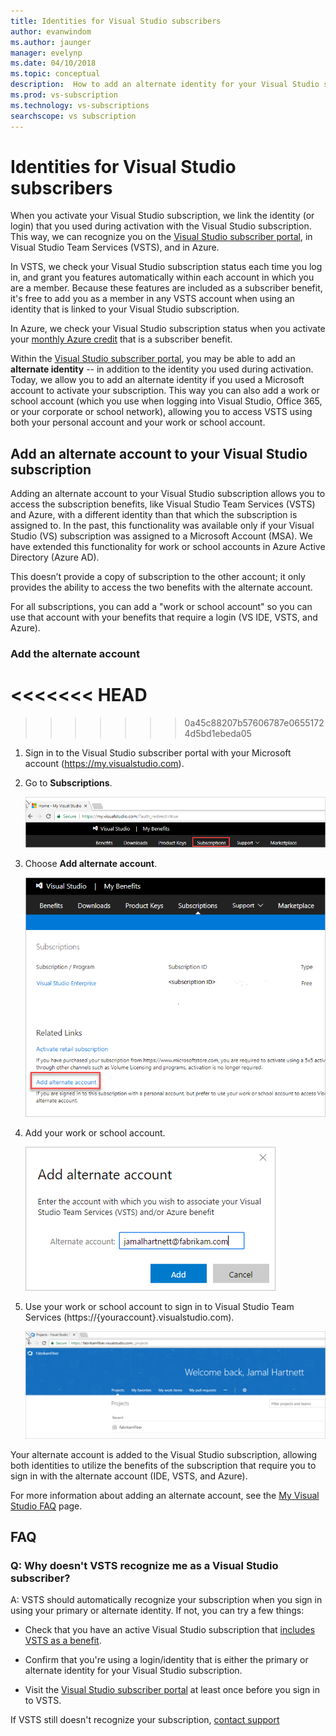 ```yaml
---
title: Identities for Visual Studio subscribers
author: evanwindom
ms.author: jaunger
manager: evelynp
ms.date: 04/10/2018
ms.topic: conceptual
description:  How to add an alternate identity for your Visual Studio subscription, to use for VSTS and Azure
ms.prod: vs-subscription
ms.technology: vs-subscriptions
searchscope: vs subscription
---
```


# Identities for Visual Studio subscribers

When you activate your Visual Studio subscription, we link the identity (or login) that you used during activation with the Visual Studio subscription. This way,
we can recognize you on the [Visual Studio subscriber portal](https://my.visualstudio.com?wt.mc_id=o~msft~docs), in Visual Studio Team Services (VSTS), and in Azure.

In VSTS, we check your Visual Studio subscription status each time you log in, and grant you features automatically within each account in which you are a member.
Because these features are included as a subscriber benefit, it's free to add you as a member in any VSTS account when using an identity that is linked to your Visual Studio subscription.

In Azure, we check your Visual Studio subscription status when you activate your [monthly Azure credit](https://azure.microsoft.com/pricing/member-offers/credit-for-visual-studio-subscribers/)
that is a subscriber benefit.

Within the [Visual Studio subscriber portal](https://my.visualstudio.com?wt.mc_id=o~msft~docs), you may be able to add an **alternate identity** -- in addition to the identity you used during activation. Today, we allow you to add an alternate identity if you used a Microsoft account to activate your subscription. This way you can also add a work or school account (which you use when logging into Visual Studio, Office 365, or your corporate or school network), allowing you to access VSTS using both your personal account and your work or school account.

## Add an alternate account to your Visual Studio subscription

Adding an alternate account to your Visual Studio subscription allows you to access the subscription benefits, like Visual Studio Team Services (VSTS) and Azure, with a different identity than that which the subscription is assigned to. In the past, this functionality was available only if your Visual Studio (VS) subscription was assigned to a Microsoft Account (MSA). We have extended this functionality for work or school accounts in Azure Active Directory (Azure AD).

This doesn’t provide a copy of subscription to the other account; it only provides the ability to access the two benefits with the alternate account.

For all subscriptions, you can add a "work or school account" so you can use that account with your benefits that require a login (VS IDE, VSTS, and Azure).


### Add the alternate account

<<<<<<< HEAD
=======

>>>>>>> 0a45c88207b57606787e06551724d5bd1ebeda05
1. Sign in to the Visual Studio subscriber portal with your Microsoft account (https://my.visualstudio.com).

2. Go to **Subscriptions**.

      ![Add alternate account - go to subscriptions in VS](_img/vs-alternate-identity/my-vs-subscriptions.png)

3. Choose **Add alternate account**.

      ![Choose add alternate account ](_img/vs-alternate-identity/choose-add-alternate-account.png)

4. Add your work or school account.

      ![Add work or school account](_img/vs-alternate-identity/enter-alternate-account-my-visual-studio-com-portal.png)

5. Use your work or school account to sign in to Visual Studio Team Services (https://{youraccount}.visualstudio.com).

      ![Use your work or school account](_img/vs-alternate-identity/sign-in-with-alternate-account.png)

  Your alternate account is added to the Visual Studio subscription, allowing both identities to utilize the benefits of the subscription that require you to sign in with the alternate account (IDE, VSTS, and Azure).

For more information about adding an alternate account, see the [My Visual Studio FAQ](https://www.visualstudio.com/my/myvsfaq#alternate) page.

## FAQ

### Q:  Why doesn't VSTS recognize me as a Visual Studio subscriber?
A: VSTS should automatically recognize your subscription when you sign in using your primary or alternate identity. If not, you can try a few things:

* Check that you have an active Visual Studio subscription that [includes VSTS as a benefit](vs-vsts.md).

* Confirm that you're using a login/identity that is either the primary or alternate identity for your Visual Studio subscription.

* Visit the [Visual Studio subscriber portal](https://my.visualstudio.com?wt.mc_id=o~msft~docs) at least once before you sign in to VSTS.

If VSTS still doesn't recognize your subscription, [contact support](https://www.visualstudio.com/team-services/support/)
